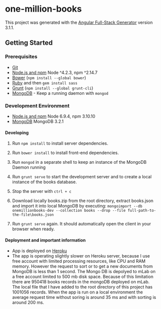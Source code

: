 # one-million-books

This project was generated with the [Angular Full-Stack Generator](https://github.com/DaftMonk/generator-angular-fullstack) version 3.1.1.

## Getting Started

### Prerequisites

- [Git](https://git-scm.com/)
- [Node.js and npm](nodejs.org) Node ^4.2.3, npm ^2.14.7
- [Bower](bower.io) (`npm install --global bower`)
- [Ruby](https://www.ruby-lang.org) and then `gem install sass`
- [Grunt](http://gruntjs.com/) (`npm install --global grunt-cli`)
- [MongoDB](https://www.mongodb.org/) - Keep a running daemon with `mongod`

### Development Environment

- [Node.js and npm](nodejs.org) Node 6.9.4, npm 3.10.10
- [MongoDB](https://www.mongodb.org/) MongoDB 3.2.1

#### Developing

1. Run `npm install` to install server dependencies.

2. Run `bower install` to install front-end dependencies.

3. Run `mongod` in a separate shell to keep an instance of the MongoDB Daemon running

4. Run `grunt serve` to start the development server and to create a local instance of the books database.

5. Stop the server with `ctrl + c`

6. Download locally books.zip from the root directory, extract books.json and import it into local MongoDB by executing:
`mongoimport --db onemillionbooks-dev --collection books --drop --file full-path-to-the-file\books.json`

7. Run `grunt serve` again. It should automatically open the client in your browser when ready.

#### Deployment and important information

- App is deployed on [Heroku](https://million-books.herokuapp.com/)
- The app is operating slightly slower on Heroku server, because I use free account with limited processing resources,
like CPU and RAM memory. However the request to sort or to get a new documents from MongoDB is less than 1 second. 
The Mongo DB is depolyed to mLab on a free account limited to 500 mb disk space. 
Because of this limitation there are 950418 books records in the mongoDB deployed on mLab. 
The local file that I have added to the root directory of this project has 1001056 records. 
When the app is run on a local environment the average request time without soring is around 35 ms and with sorting is 
around 200 ms. 

